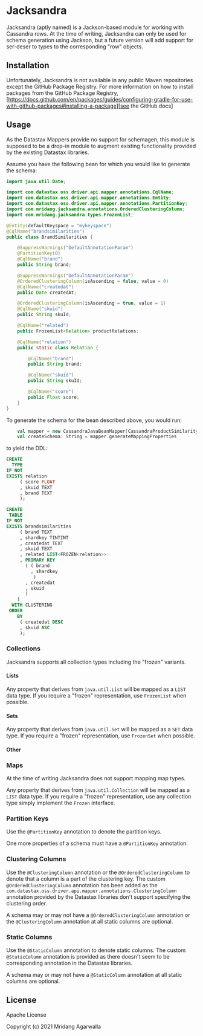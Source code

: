 # Jacksandra

Jacksandra (aptly named) is a Jackson-based module for working with Cassandra rows. At the time of writing, Jacksandra can only be used for schema generation using Jackson, but a future version will add support for ser-deser to types to the corresponding "row" objects. 

## Installation

Unfortunately, Jacksandra is not available in any public Maven repositories except the GitHub Package Registry. For more information on how to install packages from the GitHub Package Registry, [https://docs.github.com/en/packages/guides/configuring-gradle-for-use-with-github-packages#installing-a-package][see the GitHub docs]

## Usage

As the Datastax Mappers provide no support for schemagen, this module is supposed to be a drop-in module to augment existing functionality provided by the existing Datastax libraries.

Assume you have the following bean for which you would like to generate the schema:

```java
import java.util.Date;

import com.datastax.oss.driver.api.mapper.annotations.CqlName;
import com.datastax.oss.driver.api.mapper.annotations.Entity;
import com.datastax.oss.driver.api.mapper.annotations.PartitionKey;
import com.mridang.jacksandra.annotations.OrderedClusteringColumn;
import com.mridang.jacksandra.types.FrozenList;

@Entity(defaultKeyspace = "mykeyspace")
@CqlName("brandsimilarities")
public class BrandSimilarities {

    @SuppressWarnings("DefaultAnnotationParam")
    @PartitionKey(0)
    @CqlName("brand")
    public String brand;

    @SuppressWarnings("DefaultAnnotationParam")
    @OrderedClusteringColumn(isAscending = false, value = 0)
    @CqlName("createdat")
    public Date createdAt;

    @OrderedClusteringColumn(isAscending = true, value = 1)
    @CqlName("skuid")
    public String skuId;

    @CqlName("related")
    public FrozenList<Relation> productRelations;

    @CqlName("relation")
    public static class Relation {

        @CqlName("brand")
        public String brand;

        @CqlName("skuid")
        public String skuId;

        @CqlName("score")
        public Float score;
    }
}
```

To generate the schema for the bean described above, you would run:

```scala
    val mapper = new CassandraJavaBeanMapper[CassandraProductSimilarity]()
    val createSchema: String = mapper.generateMappingProperties
```

to yield the DDL:

```sql
CREATE 
  TYPE 
IF NOT 
EXISTS relation 
     ( score FLOAT
     , skuid TEXT
     , brand TEXT
     );

CREATE 
 TABLE 
IF NOT 
EXISTS brandsimilarities 
     ( brand TEXT
     , shardkey TINTINT
     , createdat TEXT
     , skuid TEXT
     , related LIST<FROZEN<relation>>
     , PRIMARY KEY
       ( ( brand
         , shardkey
          )
       , createdat
       , skuid
       )
    )
  WITH CLUSTERING 
 ORDER 
    BY 
     ( createdat DESC
     , skuid ASC
     );
```

### Collections

Jacksandra supports all collection types including the "frozen" variants.

#### Lists

Any property that derives from `java.util.List` will be mapped 
as a `LIST` data type. If you require a "frozen" representation, 
use `FrozenList` when possible.

#### Sets

Any property that derives from `java.util.Set` will be mapped 
as a `SET` data type. If you require a "frozen" representation, 
use `FrozenSet` when possible.

#### Other

### Maps

At the time of writing Jacksandra does not support mapping map types.

Any property that derives from `java.util.Collection` will be mapped 
as a `LIST` data type. If you require a "frozen" representation, 
use any collection type simply implement the `Frozen` interface.

### Partition Keys

Use the `@PartitionKey` annotation to denote the partition keys. 

One more properties of a schema must have a `@PartitionKey` annotation.

### Clustering Columns

Use the `@ClusteringColumn` annotation or the `@OrderedClusteringColumn` to denote that a column is a part of the clustering key. 
The custom  `@OrderedClusteringColumn` annotation has been added as 
the `com.datastax.oss.driver.api.mapper.annotations.ClusteringColumn` annotation provided by 
the Datastax libraries don't support specifying the clustering order.

A schema may or may not have a `@OrderedClusteringColumn` annotation or the `@ClusteringColumn` 
annotation at all static columns are optional.

### Static Columns

Use the `@StaticColumn` annotation to denote static columns. The custom `@StaticColumn`
annotation is provided as there doesn't seem to be corresponding annotation in
the Datastax libraries.

A schema may or may not have a `@StaticColumn` annotation at all static columns are optional.


## License

Apache License

Copyright (c) 2021 Mridang Agarwalla

[see the GitHub docs]: https://docs.github.com/en/packages/guides/configuring-gradle-for-use-with-github-packages#installing-a-package
